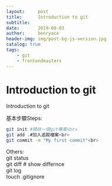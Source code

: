 ```yaml
---
layout:     post
title:      Introduction to git
subtitle:   
date:       2019-09-03
author:     henryace
header-img: img/post-bg-js-version.jpg
catalog: true
tags:
    - git
    - frontendmasters 
---
```

# Introduction to git

Introduction to git<br>

基本步驟Steps:<br>
```bash
git init #開啟一個git專案<br>
git add .#加入追蹤檔案<br>
git commit -m "My first commit"<br>
```

Others:<br>
git status<br>
git diff # show differnce<br>
git log<br>
touch .gitignore<br>
